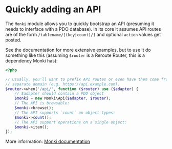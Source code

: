 # Quickly adding an API
The `Monki` module allows you to quickly bootstrap an API (presuming it needs
to interface with a PDO database). In its core it assumes API routes are of the
form `/tablename/[(key|count)/]` and optional `action` values get posted.

See the documentation for more extensive examples, but to use it do something
like this (assuming `$router` is a Reroute Router, this is a dependency Monki
has):

```php
<?php

// Usually, you'll want to prefix API routes or even have them come from a
// separate domain (e.g. https://api.example.com).
$router->when('/api/', function ($router) use ($adapter) {
    // $adapter should contain a PDO object
    $monki = new Monki\Api($adapter, $router);
    // The API is browsable:
    $monki->browse();
    // The API supports `count` on object types:
    $monki->count();
    // The API support operations on a single object:
    $monki->item();
});
```

More information: [Monki documentation](http://monki.monomelodies.nl)

